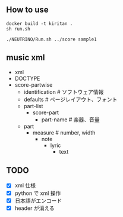 ## How to use

```
docker build -t kiritan .
sh run.sh
```

```
./NEUTRINO/Run.sh ../score sample1
```

## music xml

- xml
- DOCTYPE
- score-partwise
  - identification # ソフトウェア情報
  - defaults # ページレイアウト、フォント
  - part-list
    - score-part
      - part-name # 楽器、音量
  - part
    - measure # number, width
      - note
        - lyric
          - text

## TODO

- [x] xml 仕様
- [x] python で xml 操作
- [x] 日本語がエンコード
- [x] header が消える
